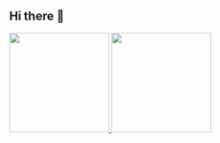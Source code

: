 ## Hi there 👋

<!--
**Caio32Pro/Caio32Pro** is a ✨ _special_ ✨ repository because its `README.md` (this file) appears on your GitHub profile.

Here are some ideas to get you started:

- 🔭 I’m currently working on ...
- 🌱 I’m currently learning ...
- 👯 I’m looking to collaborate on ...
- 🤔 I’m looking for help with ...
- 💬 Ask me about ...
- 📫 How to reach me: ...
- 😄 Pronouns: ...
- ⚡ Fun fact: ...
-->

<div>
<a href="https://github.com/Caio32Pro">
<img loading="lazy" height="180em" src="https://github-readme-stats.vercel.app/api/top-langs/?username=Caio32Pro&layout=compact&langs_count=7&theme=dracula"/>
<img loading="lazy" height="180em" src="https://github-readme-stats.vercel.app/api?username=Caio32Pro&show_icons=true&theme=dracula&include_all_commits=true&count_private=true"/>
</div>

